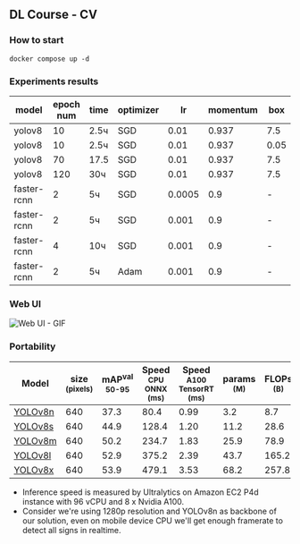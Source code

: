 ## DL Course - CV

### How to start

```
docker compose up -d
```


### Experiments results

model       | epoch num | time | optimizer | lr     | momentum  | box | f1 score
------------|-----------|------|-----------|--------|-----------|-----|---------
yolov8      | 10        | 2.5ч | SGD       | 0.01   | 0.937     | 7.5 | 0.78
yolov8      | 10        | 2.5ч | SGD       | 0.01   | 0.937     | 0.05| 0.57
yolov8      | 70        | 17.5 | SGD       | 0.01   | 0.937     | 7.5 | 0.88
yolov8      | 120       | 30ч  | SGD       | 0.01   | 0.937     | 7.5 | 0.90
faster-rcnn | 2         | 5ч   | SGD       | 0.0005 | 0.9       | -   | 0.53
faster-rcnn | 2         | 5ч   | SGD       | 0.001  | 0.9       | -   | 0.56
faster-rcnn | 4         | 10ч  | SGD       | 0.001  | 0.9       | -   | 0.55
faster-rcnn | 2         | 5ч   | Adam      | 0.001  | 0.9       | -   | 0.00

### Web UI
![Web UI - GIF](assets/web-ui.gif)


### Portability

| Model                                                                                | size<br><sup>(pixels) | mAP<sup>val<br>50-95 | Speed<br><sup>CPU ONNX<br>(ms) | Speed<br><sup>A100 TensorRT<br>(ms) | params<br><sup>(M) | FLOPs<br><sup>(B) |
| ------------------------------------------------------------------------------------ | --------------------- | -------------------- | ------------------------------ | ----------------------------------- | ------------------ | ----------------- |
| [YOLOv8n](https://github.com/ultralytics/assets/releases/download/v0.0.0/yolov8n.pt) | 640                   | 37.3                 | 80.4                           | 0.99                                | 3.2                | 8.7               |
| [YOLOv8s](https://github.com/ultralytics/assets/releases/download/v0.0.0/yolov8s.pt) | 640                   | 44.9                 | 128.4                          | 1.20                                | 11.2               | 28.6              |
| [YOLOv8m](https://github.com/ultralytics/assets/releases/download/v0.0.0/yolov8m.pt) | 640                   | 50.2                 | 234.7                          | 1.83                                | 25.9               | 78.9              |
| [YOLOv8l](https://github.com/ultralytics/assets/releases/download/v0.0.0/yolov8l.pt) | 640                   | 52.9                 | 375.2                          | 2.39                                | 43.7               | 165.2             |
| [YOLOv8x](https://github.com/ultralytics/assets/releases/download/v0.0.0/yolov8x.pt) | 640                   | 53.9                 | 479.1                          | 3.53                                | 68.2               | 257.8             |

- Inference speed is measured by Ultralytics on Amazon EC2 P4d instance with 96 vCPU and 8 x Nvidia A100.
- Consider we're using 1280p resolution and YOLOv8n as backbone of our solution, even on mobile device CPU we'll get enough framerate to detect all signs in realtime.
